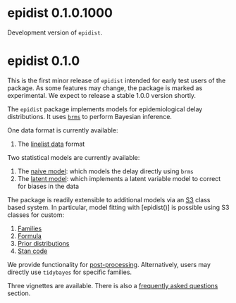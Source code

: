 # epidist 0.1.0.1000

Development version of `epidist`.

# epidist 0.1.0

This is the first minor release of `epidist` intended for early test users of the package.
As some features may change, the package is marked as experimental.
We expect to release a stable 1.0.0 version shortly.

The `epidist` package implements models for epidemiological delay distributions.
It uses [`brms`](http://paulbuerkner.com/brms/) to perform Bayesian inference.

One data format is currently available:

1. The [linelist data](https://epidist.epinowcast.org/reference/index.html#linelist-data) format

Two statistical models are currently available:

1. The [naive model](https://epidist.epinowcast.org/reference/index.html#naive-model): which models the delay directly using `brms`
2. The [latent model](https://epidist.epinowcast.org/reference/index.html#latent-model): which implements a latent variable model to correct for biases in the data

The package is readily extensible to additional models via an [S3](https://adv-r.hadley.nz/s3.html) class based system.
In particular, model fitting with [epidist()] is possible using S3 classes for custom:

1. [Families](https://epidist.epinowcast.org/reference/index.html#family)
2. [Formula](https://epidist.epinowcast.org/reference/index.html#formula)
3. [Prior distributions](https://epidist.epinowcast.org/reference/index.html#prior-distributions)
4. [Stan code](https://epidist.epinowcast.org/reference/index.html#stan-code)

We provide functionality for [post-processing](https://epidist.epinowcast.org/reference/index.html#postprocess).
Alternatively, users may directly use `tidybayes` for specific families.

Three vignettes are available.
There is also a [frequently asked questions](https://epidist.epinowcast.org/articles/faq.html) section.
